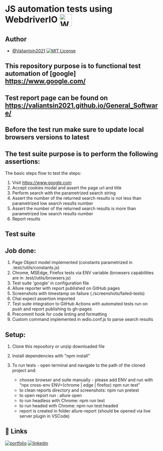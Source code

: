 # JS automation tests using WebdriverIO <a href="https://webdriver.io/" target="blank"><img align="center" src="https://cdn.icon-icons.com/icons2/3915/PNG/512/webdriverio_logo_icon_249213.png" alt="WebdriverIO" height="40" width="40" /></a>

## Author

- [@Valiantsin2021](https://www.github.com/Valiantsin2021) [![MIT License](https://img.shields.io/badge/License-MIT-green.svg)](https://choosealicense.com/licenses/mit/)

## This repository purpose is to functional test automation of [google] https://www.google.com/

## Test report page can be found on https://valiantsin2021.github.io/General_Software/

## Before the test run make sure to update local browsers versions to latest

## The test suite purpose is to perform the following assertions:

The basic steps flow to test the steps:

1. Visit https://www.google.com
2. Accept cookies modal and assert the page url and title
3. Perform search with the parametrized search string
4. Assert the number of the returned search results is not less than parametrized low search results number
5. Assert the number of the returned search results is more than parametrized low search results number
6. Report results

## Test suite

## Job done:

1.  Page Object model implemented (constants parametrized in .test//utils/constants.js)
2.  Chrome, MSEdge, Firefox tests via ENV variable (browsers capabilities are in .test//utils/browsers.js)
3.  Test suite 'google' in configuration file
4.  Allure reporter with report published on GitHub pages
5.  Screenshots with timestamp on failure (./screenshots/failed-tests)
6.  Chai expect assertion imported
7.  Test suite integration to GitHub Actions with automated tests run on push and report publishing to gh-pages
8.  Precommit hook for code linting and formatting
9.  Custom command implemented in wdio.conf.js to parse search results

## Setup:

1. Clone this repository or unzip downloaded file
2. Install dependencies with "npm install"
3. To run tests - open terminal and navigate to the path of the cloned project and:

   - choose browser and suite manually - please add ENV and run with "npx cross-env ENV=(chrome | edge | firefox) npm run test"
   - to clean reports directory and screenshots: npm run pretest
   - to open report run : allure open
   - to run headless with Chrome: npm run test
   - to run headed with Chrome: npm run test:headed
   - report is created in folder allure-report (should be opened via live server plugin in VSCode)

## 🔗 Links

[![portfolio](https://img.shields.io/badge/my_portfolio-000?style=for-the-badge&logo=ko-fi&logoColor=white)](https://valiantsin2021.github.io/Portfolio/)
[![linkedin](https://img.shields.io/badge/linkedin-0A66C2?style=for-the-badge&logo=linkedin&logoColor=white)](https://www.linkedin.com/in/valiantsin-lutchanka/)
